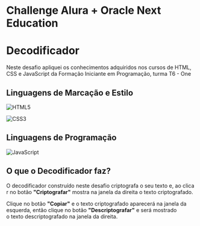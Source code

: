 # Challenge Alura + Oracle Next Education
# Decodificador

Neste desafio apliquei os conhecimentos adquiridos nos cursos de HTML, CSS e JavaScript da Formação Iniciante em Programação, turma T6 - One

## Linguagens de Marcação e Estilo
![HTML5](https://img.shields.io/badge/HTML5-E34F26?style=for-the-badge&logo=html5&logoColor=white)

![CSS3](https://img.shields.io/badge/CSS3-1572B6?style=for-the-badge&logo=css3&logoColor=white)

## Linguagens de Programação
![JavaScript](https://img.shields.io/badge/JavaScript-F7DF1E?style=for-the-badge&logo=javascript&logoColor=black)

## O que o Decodificador faz?
O decodificador construído neste desafio criptografa o seu texto e, ao clicar no botão **"Criptografar"** mostra na janela da direita o texto criptografado.

Clique no botão **"Copiar"** e o texto criptografado aparecerá na janela da esquerda, então clique no botão **"Descriptografar"** e será mostrado o texto descriptografado na janela da direita.